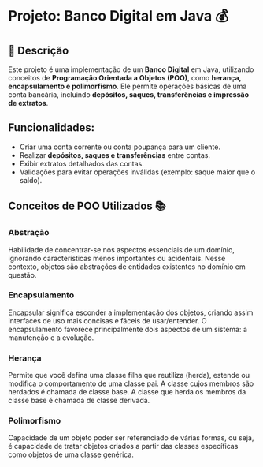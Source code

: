 # Projeto: Banco Digital em Java 💰

## 📌 Descrição

Este projeto é uma implementação de um **Banco Digital** em Java, utilizando conceitos de **Programação Orientada a Objetos (POO)**, como **herança, encapsulamento e polimorfismo**. Ele permite operações básicas de uma conta bancária, incluindo **depósitos, saques, transferências e impressão de extratos**.

## Funcionalidades:

- Criar uma conta corrente ou conta poupança para um cliente.
- Realizar **depósitos, saques e transferências** entre contas.
- Exibir extratos detalhados das contas.
- Validações para evitar operações inválidas (exemplo: saque maior que o saldo).

## Conceitos de POO Utilizados 📚

### Abstração
Habilidade de concentrar-se nos aspectos essenciais de um domínio, ignorando características menos importantes ou acidentais. Nesse contexto, objetos são abstrações de entidades existentes no domínio em questão.

### Encapsulamento
Encapsular significa esconder a implementação dos objetos, criando assim interfaces de uso mais concisas e fáceis de usar/entender. O encapsulamento favorece principalmente dois aspectos de um sistema: a manutenção e a evolução.

### Herança
Permite que você defina uma classe filha que reutiliza (herda), estende ou modifica o comportamento de uma classe pai. A classe cujos membros são herdados é chamada de classe base. A classe que herda os membros da classe base é chamada de classe derivada.

### Polimorfismo
Capacidade de um objeto poder ser referenciado de várias formas, ou seja, é capacidade de tratar objetos criados a partir das classes específicas como objetos de uma classe genérica.
